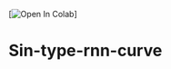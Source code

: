 [![Open In Colab](https://colab.research.google.com/drive/1yEBdyK9zIsK_VeXfVCoZ2KvAoS9oruAs#scrollTo=VQ2Z33D4gNAD)]

# Sin-type-rnn-curve
